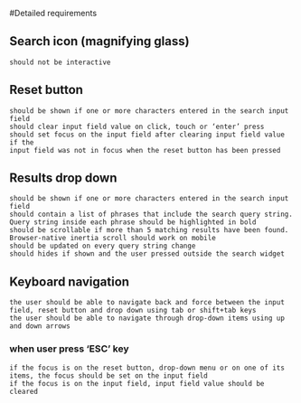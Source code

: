 #Detailed requirements
## Search icon (magnifying glass)
	should not be interactive
## Reset button
	should be shown if one or more characters entered in the search input field
	should clear input field value on click, touch or ‘enter’ press
	should set focus on the input field after clearing input field value if the
	input field was not in focus when the reset button has been pressed
## Results drop down
	should be shown if one or more characters entered in the search input field
	should contain a list of phrases that include the search query string.
	Query string inside each phrase should be highlighted in bold
	should be scrollable if more than 5 matching results have been found.
	Browser-native inertia scroll should work on mobile
	should be updated on every query string change
	should hides if shown and the user pressed outside the search widget
## Keyboard navigation
	the user should be able to navigate back and force between the input field, reset button and drop down using tab or shift+tab keys
	the user should be able to navigate through drop-down items using up and down arrows
### when user press ‘ESC’ key
	if the focus is on the reset button, drop-down menu or on one of its items, the focus should be set on the input field
	if the focus is on the input field, input field value should be cleared